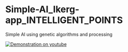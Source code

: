 # Simple-AI_Ikerg-app_INTELLIGENT_POINTS
Simple AI using genetic algorithms and processing


[![Demonstration on youtube](https://img.youtube.com/vi/tinvrYXlL4U/0.jpg)](https://www.youtube.com/watch?v=tinvrYXlL4U)
